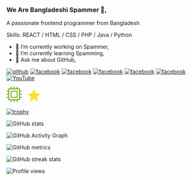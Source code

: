 ### We Are Bangladeshi Spammer 👋, 


A passionate frontend programmer from Bangladesh

Skills: REACT / HTML / CSS / PHP / Java / Python

- 🔭 I’m currently working on Spammer,
- 🌱 I’m currently learning Spamming,
- 💬 Ask me about GitHub,


[<img src='https://cdn.jsdelivr.net/npm/simple-icons@3.0.1/icons/github.svg' alt='github' height='40'>](https://github.com/FinisherXgang)  [<img src='https://cdn.jsdelivr.net/npm/simple-icons@3.0.1/icons/facebook.svg' alt='facebook' height='40'>](https://www.facebook.com/AlamgirHossainHT)  [<img src='https://cdn.jsdelivr.net/npm/simple-icons@3.0.1/icons/facebook.svg' alt='facebook' height='40'>](https://www.facebook.com/arafatht2017)  [<img src='https://cdn.jsdelivr.net/npm/simple-icons@3.0.1/icons/facebook.svg' alt='facebook' height='40'>](https://www.facebook.com/nahid.mahamud.9655)  [<img src='https://cdn.jsdelivr.net/npm/simple-icons@3.0.1/icons/facebook.svg' alt='facebook' height='40'>](https://www.facebook.com/tamzidurrohman)  [<img src='https://cdn.jsdelivr.net/npm/simple-icons@3.0.1/icons/facebook.svg' alt='facebook' height='40'>](https://www.facebook.com/https://www.facebook.com/profile.php?id=100050442759141)  [<img src='https://cdn.jsdelivr.net/npm/simple-icons@3.0.1/icons/youtube.svg' alt='YouTube' height='40'>](https://www.youtube.com/channel/UCgkMTgKoekEh0p7KWJ2H30g) 

<a href='https://docs.github.com/en/developers'><img src='https://raw.githubusercontent.com/acervenky/animated-github-badges/master/assets/devbadge.gif' width='40' height='40'></a> <a href='https://stars.github.com/'><img src='https://raw.githubusercontent.com/acervenky/animated-github-badges/master/assets/starbadge.gif' width='35' height='35'></a> 

[![trophy](https://github-profile-trophy.vercel.app/?username=)](https://github.com/ryo-ma/github-profile-trophy)

![GitHub stats](https://github-readme-stats.vercel.app/api?username=AlamgirMHT&show_icons=true)  

![GitHub Activity Graph](https://activity-graph.herokuapp.com/graph?username=FinisherXgang)  

![GitHub metrics](https://metrics.lecoq.io/FinisherXgang)  

![GitHub streak stats](https://github-readme-streak-stats.herokuapp.com/?user=FinisherXgang)  

![Profile views](https://gpvc.arturio.dev/FinisherXgang)  
